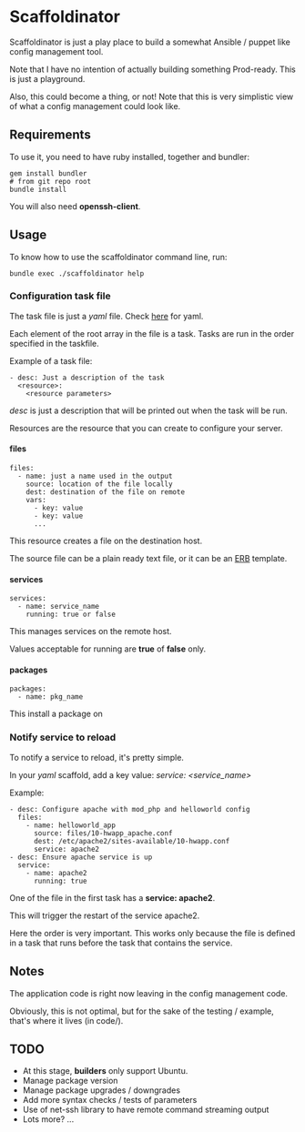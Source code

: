 # Scaffoldinator

Scaffoldinator is just a play place to build a somewhat Ansible / puppet like config management tool.

Note that I have no intention of actually building something Prod-ready. This is just a playground.

Also, this could become a thing, or not! Note that this is very simplistic
view of what a config management could look like.

## Requirements

To use it, you need to have ruby installed, together and bundler:

    gem install bundler
    # from git repo root
    bundle install

You will also need **openssh-client**.

## Usage

To know how to use the scaffoldinator command line, run:

    bundle exec ./scaffoldinator help

### Configuration task file

The task file is just a *yaml* file. Check [here](http://www.yaml.org/spec/1.2/spec.html) for yaml.

Each element of the root array in the file is a task.
Tasks are run in the order specified in the taskfile.

Example of a task file:

    - desc: Just a description of the task
      <resource>:
        <resource parameters>

*desc* is just a description that will be printed out when the task will be run.

Resources are the resource that you can create to configure your server.

#### files

    files:
      - name: just a name used in the output
        source: location of the file locally
        dest: destination of the file on remote
        vars:
          - key: value
          - key: value
          ...

This resource creates a file on the destination host.

The source file can be a plain ready text file, or it can be an
[ERB](http://codingbee.net/tutorials/ruby/ruby-the-erb-templating-system/) template.

#### services

    services:
      - name: service_name
        running: true or false

This manages services on the remote host.

Values acceptable for running are **true** of **false** only.

#### packages

    packages:
      - name: pkg_name

This install a package on

### Notify service to reload

To notify a service to reload, it's pretty simple.

In your *yaml* scaffold, add a key value: *service: <service_name>*

Example:

    - desc: Configure apache with mod_php and helloworld config
      files:
        - name: helloworld_app
          source: files/10-hwapp_apache.conf
          dest: /etc/apache2/sites-available/10-hwapp.conf
          service: apache2
    - desc: Ensure apache service is up
      service:
        - name: apache2
          running: true

One of the file in the first task has a **service: apache2**.

This will trigger the restart of the service apache2.

Here the order is very important. This works only because the file is defined in
a task that runs before the task that contains the service.

## Notes

The application code is right now leaving in the config management code.

Obviously, this is not optimal, but for the sake of the testing / example,
that's where it lives (in code/).

## TODO

 * At this stage, **builders** only support Ubuntu.
 * Manage package version
 * Manage package upgrades / downgrades
 * Add more syntax checks / tests of parameters
 * Use of net-ssh library to have remote command streaming output
 * Lots more? ...
